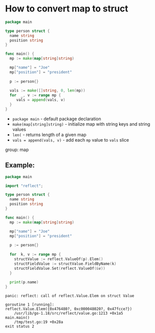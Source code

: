 # How to convert map to struct

```go
package main

type person struct {
  name string
  position string
}

func main() {
  mp := make(map[string]string)

  mp["name"] = "Joe"
  mp["position"] = "president"
  
  p := person{}
  
  vals := make([]string, 0, len(mp))
  for  _, v := range mp {
     vals = append(vals, v)
  }
}
```

- `package main` - default package declaration
- `make(map[string]string)` - initialize map with string keys and string values
- `len(` - returns length of a given map
- `vals = append(vals, v)` - add each `mp` value to `vals` slice

group: map

## Example: 
```go
package main

import "reflect";

type person struct {
  name string
  position string
}

func main() {
  mp := make(map[string]string)

  mp["name"] = "Joe"
  mp["position"] = "president"
  
  p := person{}
  
  for  k, v := range mp {
    structValue := reflect.ValueOf(p).Elem()
    structFieldValue := structValue.FieldByName(k)
    structFieldValue.Set(reflect.ValueOf(&v))
  }
  
  print(p.name)
}
```
```
panic: reflect: call of reflect.Value.Elem on struct Value

goroutine 1 [running]:
reflect.Value.Elem({0x476480?, 0xc000048020?, 0x47fcce?})
	/usr/lib/go-1.18/src/reflect/value.go:1213 +0x1a5
main.main()
	/tmp/test.go:19 +0x28a
exit status 2
```

